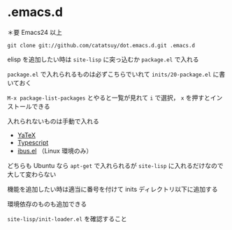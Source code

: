.emacs.d
==================================

＊要 Emacs24 以上

    git clone git://github.com/catatsuy/dot.emacs.d.git .emacs.d

elisp を追加したい時は `site-lisp` に突っ込むか `package.el` で入れる

`package.el` で入れられるものは必ずこちらでいれて `inits/20-package.el` に書いておく

`M-x package-list-packages` とやると一覧が見れて `i` で選択， `x` を押すとインストールできる

入れられないものは手動で入れる

* [YaTeX](http://www.yatex.org/)
* [Typescript](http://blogs.msdn.com/b/interoperability/archive/2012/10/01/sublime-text-vi-emacs-typescript-enabled.aspx)
* [ibus.el](http://www11.atwiki.jp/s-irie/pages/21.html) （Linux 環境のみ）

どちらも Ubuntu なら `apt-get` で入れられるが `site-lisp` に入れるだけなので大して変わらない

機能を追加したい時は適当に番号を付けて inits ディレクトリ以下に追加する

環境依存のものも追加できる

`site-lisp/init-loader.el` を確認すること

